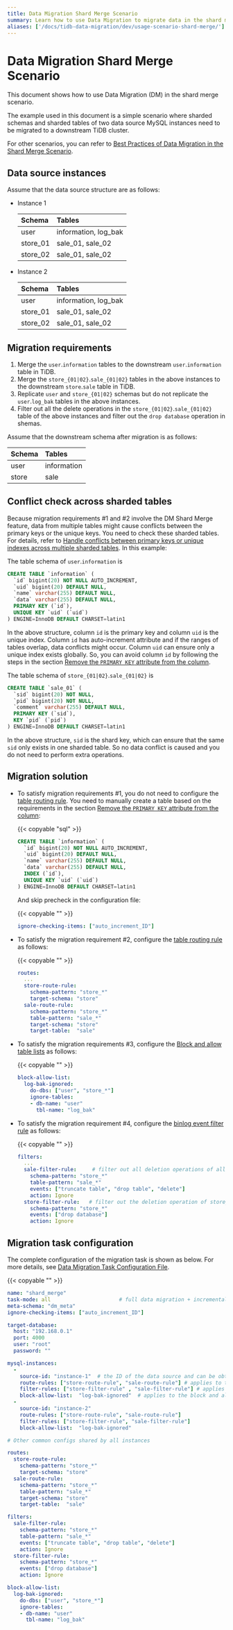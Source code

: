 ```yaml
---
title: Data Migration Shard Merge Scenario
summary: Learn how to use Data Migration to migrate data in the shard merge scenario.
aliases: ['/docs/tidb-data-migration/dev/usage-scenario-shard-merge/']
---
```


# Data Migration Shard Merge Scenario

This document shows how to use Data Migration (DM) in the shard merge scenario.

The example used in this document is a simple scenario where sharded schemas and sharded tables of two data source MySQL instances need to be migrated to a downstream TiDB cluster.

For other scenarios, you can refer to [Best Practices of Data Migration in the Shard Merge Scenario](shard-merge-best-practices.md).

## Data source instances

Assume that the data source structure are as follows:

- Instance 1

    | Schema | Tables |
    |:------|:------|
    | user  | information, log_bak |
    | store_01 | sale_01, sale_02 |
    | store_02 | sale_01, sale_02 |

- Instance 2

    | Schema | Tables |
    |:------|:------|
    | user  | information, log_bak |
    | store_01 | sale_01, sale_02 |
    | store_02 | sale_01, sale_02 |

## Migration requirements

1. Merge the `user`.`information` tables to the downstream `user`.`information` table in TiDB.
2. Merge the `store_{01|02}`.`sale_{01|02}` tables in the above instances to the downstream `store`.`sale` table in TiDB.
3. Replicate `user` and `store_{01|02}` schemas but do not replicate the `user`.`log_bak` tables in the above instances.
4. Filter out all the delete operations in the `store_{01|02}`.`sale_{01|02}` table of the above instances and filter out the `drop database` operation in shemas.

Assume that the downstream schema after migration is as follows:

| Schema | Tables |
|:------|:------|
| user | information |
| store | sale |

## Conflict check across sharded tables

Because migration requirements #1 and #2 involve the DM Shard Merge feature, data from multiple tables might cause conflicts between the primary keys or the unique keys. You need to check these sharded tables. For details, refer to [Handle conflicts between primary keys or unique indexes across multiple sharded tables](shard-merge-best-practices.md#handle-conflicts-between-primary-keys-or-unique-indexes-across-multiple-sharded-tables). In this example:

The table schema of `user`.`information` is

```sql
CREATE TABLE `information` (
  `id` bigint(20) NOT NULL AUTO_INCREMENT,
  `uid` bigint(20) DEFAULT NULL,
  `name` varchar(255) DEFAULT NULL,
  `data` varchar(255) DEFAULT NULL,
  PRIMARY KEY (`id`),
  UNIQUE KEY `uid` (`uid`)
) ENGINE=InnoDB DEFAULT CHARSET=latin1
```

In the above structure, column `id` is the primary key and column `uid` is the unique index. Column `id` has auto-increment attribute and if the ranges of tables overlap, data conflicts might occur. Column `uid` can ensure only a unique index exists globally. So, you can avoid column `id` by following the steps in the section [Remove the `PRIMARY KEY` attribute from the column](shard-merge-best-practices.md#remove-the-primary-key-attribute-from-the-column).

The table schema of `store_{01|02}`.`sale_{01|02}` is

```sql
CREATE TABLE `sale_01` (
  `sid` bigint(20) NOT NULL,
  `pid` bigint(20) NOT NULL,
  `comment` varchar(255) DEFAULT NULL,
  PRIMARY KEY (`sid`),
  KEY `pid` (`pid`)
) ENGINE=InnoDB DEFAULT CHARSET=latin1
```

In the above structure, `sid` is the shard key, which can ensure that the same `sid` only exists in one sharded table. So no data conflict is caused and you do not need to perform extra operations.

## Migration solution

- To satisfy migration requirements #1, you do not need to configure the [table routing rule](key-features.md#table-routing). You need to manually create a table based on the requirements in the section [Remove the `PRIMARY KEY` attribute from the column](shard-merge-best-practices.md#remove-the-primary-key-attribute-from-the-column):

    {{< copyable "sql" >}}

    ```sql
    CREATE TABLE `information` (
      `id` bigint(20) NOT NULL AUTO_INCREMENT,
      `uid` bigint(20) DEFAULT NULL,
      `name` varchar(255) DEFAULT NULL,
      `data` varchar(255) DEFAULT NULL,
      INDEX (`id`),
      UNIQUE KEY `uid` (`uid`)
    ) ENGINE=InnoDB DEFAULT CHARSET=latin1
    ```
    
    And skip precheck in the configuration file:
    
    {{< copyable "" >}}

    ```yaml
    ignore-checking-items: ["auto_increment_ID"]
    ```

- To satisfy the migration requirement #2, configure the [table routing rule](key-features.md#table-routing) as follows:

    {{< copyable "" >}}

    ```yaml
    routes:
      ...
      store-route-rule:
        schema-pattern: "store_*"
        target-schema: "store"
      sale-route-rule:
        schema-pattern: "store_*"
        table-pattern: "sale_*"
        target-schema: "store"
        target-table:  "sale"
    ```

- To satisfy the migration requirements #3, configure the [Block and allow table lists](key-features.md#block-and-allow-table-lists) as follows:

    {{< copyable "" >}}

    ```yaml
    block-allow-list:
      log-bak-ignored:
        do-dbs: ["user", "store_*"]
        ignore-tables:
        - db-name: "user"
          tbl-name: "log_bak"
    ```

- To satisfy the migration requirement #4, configure the [binlog event filter rule](key-features.md#binlog-event-filter) as follows:

    {{< copyable "" >}}

    ```yaml
    filters:
      ...
      sale-filter-rule:     # filter out all deletion operations of all tables under store_* schema
        schema-pattern: "store_*"
        table-pattern: "sale_*"
        events: ["truncate table", "drop table", "delete"]
        action: Ignore
      store-filter-rule:   # filter out the deletion operation of store_* schema
        schema-pattern: "store_*"
        events: ["drop database"]
        action: Ignore
    ```

## Migration task configuration

The complete configuration of the migration task is shown as below. For more details, see [Data Migration Task Configuration File](task-configuration-file.md).

{{< copyable "" >}}

```yaml
name: "shard_merge"
task-mode: all                      # full data migration + incremental data migration
meta-schema: "dm_meta"
ignore-checking-items: ["auto_increment_ID"]

target-database:
  host: "192.168.0.1"
  port: 4000
  user: "root"
  password: ""

mysql-instances:
  -
    source-id: "instance-1"  # the ID of the data source and can be obtained from the data source configuration
    route-rules: ["store-route-rule", "sale-route-rule"] # applies to the table route rules of this data source
    filter-rules: ["store-filter-rule" , "sale-filter-rule"] # applies to the binlog event filter rules of this data source
    block-allow-list:  "log-bak-ignored"  # applies to the block and allow lists of this data source
  -
    source-id: "instance-2"
    route-rules: ["store-route-rule", "sale-route-rule"]
    filter-rules: ["store-filter-rule", "sale-filter-rule"]
    block-allow-list:  "log-bak-ignored"

# Other common configs shared by all instances

routes:
  store-route-rule:
    schema-pattern: "store_*"
    target-schema: "store"
  sale-route-rule:
    schema-pattern: "store_*"
    table-pattern: "sale_*"
    target-schema: "store"
    target-table:  "sale"

filters:
  sale-filter-rule:
    schema-pattern: "store_*"
    table-pattern: "sale_*"
    events: ["truncate table", "drop table", "delete"]
    action: Ignore
  store-filter-rule:
    schema-pattern: "store_*"
    events: ["drop database"]
    action: Ignore

block-allow-list:
  log-bak-ignored:
    do-dbs: ["user", "store_*"]
    ignore-tables:
    - db-name: "user"
      tbl-name: "log_bak"
```

